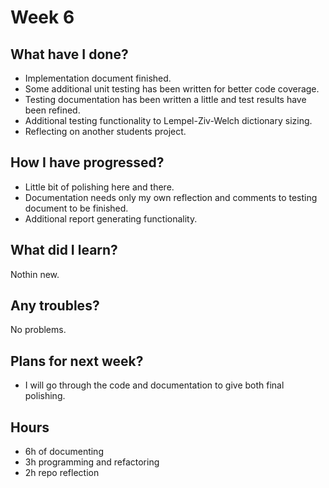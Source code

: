 # Week 6

## What have I done?
* Implementation document finished.
* Some additional unit testing has been written for better code coverage.
* Testing documentation has been written a little and test results have been refined.
* Additional testing functionality to Lempel-Ziv-Welch dictionary sizing.
* Reflecting on another students project.

## How I have progressed?
* Little bit of polishing here and there.
* Documentation needs only my own reflection and comments to testing document to be finished.
* Additional report generating functionality.

## What did I learn?
Nothin new.

## Any troubles?
No problems.

## Plans for next week?
* I will go through the code and documentation to give both final polishing.

## Hours
* 6h of documenting
* 3h programming and refactoring
* 2h repo reflection
